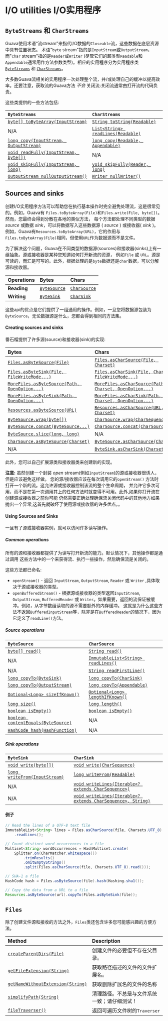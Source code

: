 # I/O utilities I/O实用程序

## `ByteStreams` 和 `CharStreams`

Guava使用术语“流stream”来指代I/O数据的`Closeable`流，这些数据在底层资源中具有位置状态。
术语"`byte` stream"指的是`InputStream`或`OutputStream`，而"`char` stream"指的是`Reader`或`Writer`
(尽管它们的超类型`Readable`和`Appendable`通常用作方法参数类型)。相应的实用程序分为实用程序类[`ByteStreams`] 和 [`CharStreams`]。

大多数Guava流相关的实用程序一次处理整个流，并/或处理自己的缓冲以提高效率。还要注意，获取流的Guava方法 _不会_ 关闭流:关闭流通常由打开流的代码负责。

这些类提供的一些方法包括:

| **`ByteStreams`**                                   | **`CharStreams`**                      |
| :-------------------------------------------------- | :------------------------------------- |
| [`byte[] toByteArray(InputStream)`][ByteStreams.toByteArray] | [`String toString(Readable)`] |
| N/A                                                 | [`List<String> readLines(Readable)`]   |
| [`long copy(InputStream, OutputStream)`]            | [`long copy(Readable, Appendable)`]    |
| [`void readFully(InputStream, byte[])`][ByteStreams.readFully] | N/A                         |
| [`void skipFully(InputStream, long)`]               | [`void skipFully(Reader, long)`]       |
| [`OutputStream nullOutputStream()`]                 | [`Writer nullWriter()`]                |

## Sources and sinks

创建I/O实用程序方法可以帮助您在执行基本操作时完全避免处理流，这是很常见的。例如，Guava有
`Files.toByteArray(File)`和`Files.write(File, byte[])`。然而，您最终会得到分散在各地的类似方法，
每个方法都处理不同类型的数据 _source_ 或数据 _sink_，可以将数据写入这些数据源 ( _source_ ) 或接收器( _sink_ )。
例如，Guava有`Resources.toByteArray(URL)`，它的作用与`Files.toByteArray(File)`相同，但使用`URL`作为数据源而不是文件。

为了解决这个问题，Guava在不同类型的数据源(sources)和接收器(sinks)上有一组抽象。源或接收器是某种您知道如何打开新流的资源，
例如`File` 或 `URL`。源是可读的，而汇是可写的。此外，根据处理的是`byte`数据还是`char`数据，可以分解源和接收器。

**Operations** | **Bytes**      | **Chars**
:------------- | :------------- | :-------------
**Reading**    | [`ByteSource`] | [`CharSource`]
**Writing**    | [`ByteSink`]   | [`CharSink`]

这些api的优点是它们提供了一组通用的操作。例如，一旦您将数据源包装为`ByteSource`，无论数据源是什么，您都会得到相同的方法集。

#### Creating sources and sinks

番石榴提供了许多源(source)和接收器(sink)的实现:

**Bytes**                                       | **Chars**
:---------------------------------------------- | :--------
[`Files.asByteSource(File)`]                    | [`Files.asCharSource(File, Charset)`]
[`Files.asByteSink(File, FileWriteMode...)`]    | [`Files.asCharSink(File, Charset, FileWriteMode...)`]
[`MoreFiles.asByteSource(Path, OpenOption...)`] | [`MoreFiles.asCharSource(Path, Charset, OpenOption...)`]
[`MoreFiles.asByteSink(Path, OpenOption...)`]   | [`MoreFiles.asCharSink(Path, Charset, OpenOption...)`]
[`Resources.asByteSource(URL)`]                 | [`Resources.asCharSource(URL, Charset)`]
[`ByteSource.wrap(byte[])`][ByteSource.wrap]    | [`CharSource.wrap(CharSequence)`]
[`ByteSource.concat(ByteSource...)`]            | [`CharSource.concat(CharSource...)`]
[`ByteSource.slice(long, long)`]                | N/A
[`CharSource.asByteSource(Charset)`]            | [`ByteSource.asCharSource(Charset)`]
N/A                                             | [`ByteSink.asCharSink(Charset)`]

此外，您可以自己扩展源类和接收器类来创建新的实现。

**注意:** 虽然创建一个封装 _open_ stream(例如`InputStream`)的源或接收器很诱人，但是应该避免这样做。
您的源/接收器应该在每次调用它的`openStream()` 方法时打开一个新的流。这允许源或接收器控制该流的整个生命周期，
并允许它多次可用，而不是在第一次调用其上的任何方法时就变得不可用。此外,如果你打开流在创建源或接收器之前你可能
仍然需要正确处理确保流关闭代码中的其他地方如果抛出一个异常,这首先就破坏了使用源或接收器的许多优点。。

#### Using Sources and Sinks

一旦有了源或接收器实例，就可以访问许多读写操作。

##### Common operations

所有的源和接收器都提供了为读写打开新流的能力。默认情况下，其他操作都是通过调用
这些方法中的一个来获得流、执行一些操作，然后确保流是关闭的。

这些方法都已命名:

*   `openStream()` - 返回 `InputStream`, `OutputStream`, `Reader` 或
    `Writer` ,具体取决于源或接收器的类型。
*   `openBufferedStream()` - 根据源或接收器的类型返回`InputStream`, `OutputStream`,
    `BufferedReader` 或 `Writer`。如果需要，返回的流保证被缓冲。例如，从字节数组读取的源不需要额外的内存缓冲。
    这就是为什么这些方法不返回`BufferedInputStream`等，除非是在`BufferedReader`的情况下，因为它定义了`readLine()`方法。

##### Source operations

| **`ByteSource`**                          | **`CharSource`**                          |
| :---------------------------------------- | :---------------------------------------- |
| [`byte[] read()`][ByteSource.read]        | [`String read()`]                         |
| N/A                                       | [`ImmutableList<String> readLines()`]     |
| N/A                                       | [`String readFirstLine()`]                |
| [`long copyTo(ByteSink)`]                 | [`long copyTo(CharSink)`]                 |
| [`long copyTo(OutputStream)`]             | [`long copyTo(Appendable)`]               |
| [`Optional<Long> sizeIfKnown()`]          | [`Optional<Long> lengthIfKnown()`]        |
| [`long size()`]                           | [`long length()`]                         |
| [`boolean isEmpty()`][ByteSource.isEmpty] | [`boolean isEmpty()`][CharSource.isEmpty] |
| [`boolean contentEquals(ByteSource)`]     | N/A                                       |
| [`HashCode hash(HashFunction)`]           | N/A                                       |

##### Sink operations

| **`ByteSink`**                         | **`CharSink`**                                                |
| :------------------------------------- | :------------------------------------------------------------ |
| [`void write(byte[])`][ByteSink.write] | [`void write(CharSequence)`]                                  |
| [`long writeFrom(InputStream)`]        | [`long writeFrom(Readable)`]                                  |
| N/A                                    | [`void writeLines(Iterable<? extends CharSequence>)`]         |
| N/A                                    | [`void writeLines(Iterable<? extends CharSequence>, String)`] |

#### 例子

```java
// Read the lines of a UTF-8 text file
ImmutableList<String> lines = Files.asCharSource(file, Charsets.UTF_8)
    .readLines();

// Count distinct word occurrences in a file
Multiset<String> wordOccurrences = HashMultiset.create(
    Splitter.on(CharMatcher.whitespace())
        .trimResults()
        .omitEmptyStrings()
        .split(Files.asCharSource(file, Charsets.UTF_8).read()));

// SHA-1 a file
HashCode hash = Files.asByteSource(file).hash(Hashing.sha1());

// Copy the data from a URL to a file
Resources.asByteSource(url).copyTo(Files.asByteSink(file));
```

## `Files`

除了创建文件源和接收的方法之外，`Files`类还包含许多您可能感兴趣的方便方法。

| Method                              | Description                                                       |
| :---------------------------------- | :---------------------------------------------------------------- |
| [`createParentDirs(File)`]          | 创建文件的必要但不存在父目录。                                         |
| [`getFileExtension(String)`]        | 获取路径描述的文件的文件扩展名。                                       |
| [`getNameWithoutExtension(String)`] | 获取删除扩展名的文件的名称                                            |
| [`simplifyPath(String)`]            | 清理路径。不总是与文件系统一致；请仔细测试！                             |
| [`fileTraverser()`]                 | 返回可遍历文件树的`Traverser`                                        |

[`ByteStreams`]: http://google.github.io/guava/releases/snapshot/api/docs/com/google/common/io/ByteStreams.html
[`CharStreams`]: http://google.github.io/guava/releases/snapshot/api/docs/com/google/common/io/CharStreams.html
[ByteStreams.toByteArray]: http://google.github.io/guava/releases/snapshot/api/docs/com/google/common/io/ByteStreams.html#toByteArray-java.io.InputStream-
[`String toString(Readable)`]: http://google.github.io/guava/releases/snapshot/api/docs/com/google/common/io/CharStreams.html#toString-java.lang.Readable-
[`List<String> readLines(Readable)`]: http://google.github.io/guava/releases/snapshot/api/docs/com/google/common/io/CharStreams.html#readLines-java.lang.Readable-
[`long copy(InputStream, OutputStream)`]: http://google.github.io/guava/releases/snapshot/api/docs/com/google/common/io/ByteStreams.html#copy-java.io.InputStream-java.io.OutputStream-
[`long copy(Readable, Appendable)`]: http://google.github.io/guava/releases/snapshot/api/docs/com/google/common/io/CharStreams.html#copy-java.lang.Readable-java.lang.Appendable-
[ByteStreams.readFully]: http://google.github.io/guava/releases/snapshot/api/docs/com/google/common/io/ByteStreams.html#readFully-java.io.InputStream-byte:A-
[`void skipFully(InputStream, long)`]: http://google.github.io/guava/releases/snapshot/api/docs/com/google/common/io/ByteStreams.html#skipFully-java.io.InputStream-long-
[`void skipFully(Reader, long)`]: http://google.github.io/guava/releases/snapshot/api/docs/com/google/common/io/CharStreams.html#skipFully-java.io.Reader-long-
[`OutputStream nullOutputStream()`]: http://google.github.io/guava/releases/snapshot/api/docs/com/google/common/io/ByteStreams.html#nullOutputStream--
[`Writer nullWriter()`]: http://google.github.io/guava/releases/snapshot/api/docs/com/google/common/io/CharStreams.html#nullWriter--
[`ByteSource`]: http://google.github.io/guava/releases/snapshot/api/docs/com/google/common/io/ByteSource.html
[`CharSource`]: http://google.github.io/guava/releases/snapshot/api/docs/com/google/common/io/CharSource.html
[`ByteSink`]: http://google.github.io/guava/releases/snapshot/api/docs/com/google/common/io/ByteSink.html
[`CharSink`]: http://google.github.io/guava/releases/snapshot/api/docs/com/google/common/io/CharSink.html
[`Files.asByteSource(File)`]: http://google.github.io/guava/releases/snapshot/api/docs/com/google/common/io/Files.html#asByteSource-java.io.File-
[`Files.asCharSource(File, Charset)`]: http://google.github.io/guava/releases/snapshot/api/docs/com/google/common/io/Files.html#asCharSource-java.io.File-java.nio.charset.Charset-
[`MoreFiles.asByteSource(Path, OpenOption...)`]: http://google.github.io/guava/releases/snapshot/api/docs/com/google/common/io/MoreFiles.html#asByteSource-java.nio.file.Path-java.nio.file.OpenOption...-
[`MoreFiles.asCharSource(Path, Charset, OpenOption...)`]: http://google.github.io/guava/releases/snapshot/api/docs/com/google/common/io/MoreFiles.html#asCharSource-java.nio.file.Path-java.nio.charset.Charset-java.nio.file.OpenOption...-
[`Files.asByteSink(File, FileWriteMode...)`]: http://google.github.io/guava/releases/snapshot/api/docs/com/google/common/io/Files.html#asByteSink-java.io.File-com.google.common.io.FileWriteMode...-
[`MoreFiles.asByteSink(Path, OpenOption...)`]: http://google.github.io/guava/releases/snapshot/api/docs/com/google/common/io/MoreFiles.html#asByteSink-java.nio.file.Path-java.nio.file.OpenOption...-
[`Files.asCharSink(File, Charset, FileWriteMode...)`]: http://google.github.io/guava/releases/snapshot/api/docs/com/google/common/io/Files.html#asCharSink-java.io.File-java.nio.charset.Charset-com.google.common.io.FileWriteMode...-
[`MoreFiles.asCharSink(Path, Charset, OpenOption...)`]: http://google.github.io/guava/releases/snapshot/api/docs/com/google/common/io/MoreFiles.html#asCharSink-java.nio.file.Path-java.nio.charset.Charset-java.nio.file.OpenOption...-
[`Resources.asByteSource(URL)`]: http://google.github.io/guava/releases/snapshot/api/docs/com/google/common/io/Resources.html#asByteSource-java.net.URL-
[`Resources.asCharSource(URL, Charset)`]: http://google.github.io/guava/releases/snapshot/api/docs/com/google/common/io/Resources.html#asCharSource-java.net.URL-java.nio.charset.Charset-
[ByteSource.wrap]: http://google.github.io/guava/releases/snapshot/api/docs/com/google/common/io/ByteSource.html#wrap-byte:A-
[`CharSource.wrap(CharSequence)`]: http://google.github.io/guava/releases/snapshot/api/docs/com/google/common/io/CharSource.html#wrap-java.lang.CharSequence-
[`ByteSource.concat(ByteSource...)`]: http://google.github.io/guava/releases/snapshot/api/docs/com/google/common/io/ByteSource.html#concat-com.google.common.io.ByteSource...-
[`CharSource.concat(CharSource...)`]: http://google.github.io/guava/releases/snapshot/api/docs/com/google/common/io/CharSource.html#concat-com.google.common.io.CharSource...-
[`ByteSource.slice(long, long)`]: http://google.github.io/guava/releases/snapshot/api/docs/com/google/common/io/ByteSource.html#slice-long-long-
[`CharSource.asByteSource(Charset)`]: http://google.github.io/guava/releases/snapshot/api/docs/com/google/common/io/CharSource.html#asByteSource-java.nio.charset.Charset-
[`ByteSource.asCharSource(Charset)`]: http://google.github.io/guava/releases/snapshot/api/docs/com/google/common/io/ByteSource.html#asCharSource-java.nio.charset.Charset-
[`ByteSink.asCharSink(Charset)`]: http://google.github.io/guava/releases/snapshot/api/docs/com/google/common/io/ByteSink.html#asCharSink-java.nio.charset.Charset-
[ByteSource.read]: http://google.github.io/guava/releases/snapshot/api/docs/com/google/common/io/ByteSource.html#read--
[`String read()`]: http://google.github.io/guava/releases/snapshot/api/docs/com/google/common/io/CharSource.html#read--
[`ImmutableList<String> readLines()`]: http://google.github.io/guava/releases/snapshot/api/docs/com/google/common/io/CharSource.html#readLines--
[`String readFirstLine()`]: http://google.github.io/guava/releases/snapshot/api/docs/com/google/common/io/CharSource.html#readFirstLine--
[`long copyTo(ByteSink)`]: http://google.github.io/guava/releases/snapshot/api/docs/com/google/common/io/ByteSource.html#copyTo-com.google.common.io.ByteSink-
[`long copyTo(CharSink)`]: http://google.github.io/guava/releases/snapshot/api/docs/com/google/common/io/CharSource.html#copyTo-com.google.common.io.CharSink-
[`long copyTo(OutputStream)`]: http://google.github.io/guava/releases/snapshot/api/docs/com/google/common/io/ByteSource.html#copyTo-java.io.OutputStream-
[`long copyTo(Appendable)`]: http://google.github.io/guava/releases/snapshot/api/docs/com/google/common/io/CharSource.html#copyTo-java.lang.Appendable-
[`Optional<Long> sizeIfKnown()`]: http://google.github.io/guava/releases/snapshot/api/docs/com/google/common/io/ByteSource.html#sizeIfKnown--
[`Optional<Long> lengthIfKnown()`]: http://google.github.io/guava/releases/snapshot/api/docs/com/google/common/io/CharSource.html#lengthIfKnown--
[`long size()`]: http://google.github.io/guava/releases/snapshot/api/docs/com/google/common/io/ByteSource.html#size--
[`long length()`]: http://google.github.io/guava/releases/snapshot/api/docs/com/google/common/io/CharSource.html#length--
[ByteSource.isEmpty]: http://google.github.io/guava/releases/snapshot/api/docs/com/google/common/io/ByteSource.html#isEmpty--
[CharSource.isEmpty]: http://google.github.io/guava/releases/snapshot/api/docs/com/google/common/io/CharSource.html#isEmpty--
[`boolean contentEquals(ByteSource)`]: http://google.github.io/guava/releases/snapshot/api/docs/com/google/common/io/ByteSource.html#contentEquals-com.google.common.io.ByteSource-
[`HashCode hash(HashFunction)`]: http://google.github.io/guava/releases/snapshot/api/docs/com/google/common/io/ByteSource.html#hash-com.google.common.hash.HashFunction-
[ByteSink.write]: http://google.github.io/guava/releases/snapshot/api/docs/com/google/common/io/ByteSink.html#write-byte:A-
[`void write(CharSequence)`]: http://google.github.io/guava/releases/snapshot/api/docs/com/google/common/io/CharSink.html#write-java.lang.CharSequence-
[`long writeFrom(InputStream)`]: http://google.github.io/guava/releases/snapshot/api/docs/com/google/common/io/ByteSink.html#writeFrom-java.io.InputStream-
[`long writeFrom(Readable)`]: http://google.github.io/guava/releases/snapshot/api/docs/com/google/common/io/CharSink.html#writeFrom-java.lang.Readable-
[`void writeLines(Iterable<? extends CharSequence>)`]: http://google.github.io/guava/releases/snapshot/api/docs/com/google/common/io/CharSink.html#writeLines-java.lang.Iterable-
[`void writeLines(Iterable<? extends CharSequence>, String)`]: http://google.github.io/guava/releases/snapshot/api/docs/com/google/common/io/CharSink.html#writeLines-java.lang.Iterable-java.lang.String-
[`createParentDirs(File)`]: http://google.github.io/guava/releases/snapshot/api/docs/com/google/common/io/Files.html#createParentDirs-java.io.File-
[`getFileExtension(String)`]: http://google.github.io/guava/releases/snapshot/api/docs/com/google/common/io/Files.html#getFileExtension-java.lang.String-
[`getNameWithoutExtension(String)`]: http://google.github.io/guava/releases/snapshot/api/docs/com/google/common/io/Files.html#getNameWithoutExtension-java.lang.String-
[`simplifyPath(String)`]: http://google.github.io/guava/releases/snapshot/api/docs/com/google/common/io/Files.html#simplifyPath-java.lang.String-
[`fileTraverser()`]: http://google.github.io/guava/releases/snapshot/api/docs/com/google/common/io/Files.html#fileTraverser--
